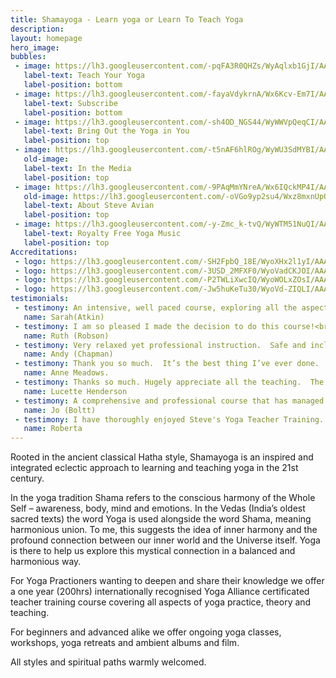 ```yaml
---
title: Shamayoga - Learn yoga or Learn To Teach Yoga
description:
layout: homepage
hero_image:
bubbles:
 - image: https://lh3.googleusercontent.com/-pqFA3R0QHZs/WyAqlxb1GjI/AAAAAAAABNE/_5Pm0IJUyPIPMowIepk90XY9Tzurttv4QCJoC/w530-h530-n-e30/teach2.png
   label-text: Teach Your Yoga
   label-position: bottom
 - image: https://lh3.googleusercontent.com/-fayaVdykrnA/Wx6Kcv-Em7I/AAAAAAAABFU/98nc-4Rnq_8QrseI9gY0FT-Z_fo6QQ5eACJoC/w530-h707-n-e30/FlameHands.jpg
   label-text: Subscribe
   label-position: bottom
 - image: https://lh3.googleusercontent.com/-sh4OD_NGS44/WyWWVpQeqCI/AAAAAAAABZA/480AQz9pd4UWTbUWfgjblQhhDM5Pe6osgCJoC/w530-h530-n/bring-ls.png
   label-text: Bring Out the Yoga in You
   label-position: top
 - image: https://lh3.googleusercontent.com/-t5nAF6hlROg/WyWU3SdMYBI/AAAAAAAABYU/snKlS0QR6ts1OD9j31AV0YchPiDNKxRNACJoC/w530-h530-n/class-ls.png
   old-image: 
   label-text: In the Media
   label-position: top
 - image: https://lh3.googleusercontent.com/-9PAqMmYNreA/Wx6IQckMP4I/AAAAAAAABEo/lMptznnu91IIGNcWFL4TjVQzRRTDU93iACJoC/w530-h530-n-e30/colorlotus.png
   old-image: https://lh3.googleusercontent.com/-oVGo9yp2su4/Wxz8mxnUpOI/AAAAAAAAA_w/iYHBa8ZcpCIxM16uhXvvqQLYf5rh-kWfwCJoC/w530-h530-n-e30/lotusSteve.png
   label-text: About Steve Avian
   label-position: top
 - image: https://lh3.googleusercontent.com/-y-Zmc_k-tvQ/WyWTM51NuQI/AAAAAAAABXk/L8DH_qCyVIU98t0wtW7LI4Q9g6gwWdNlgCJoC/w530-h530-n-e30/bowl-ls.png
   label-text: Royalty Free Yoga Music
   label-position: top
Accreditations:
 - logo: https://lh3.googleusercontent.com/-SH2FpbQ_18E/WyoXHx2l1yI/AAAAAAAABeg/rH9QCUS5T84Aei-5rsPNvSm0QZmpm6S1gCJoC/h140-e30/eryt-rys.png
 - logo: https://lh3.googleusercontent.com/-3USD_2MFXF0/WyoVadCKJOI/AAAAAAAABdI/kFru00WDTVQikfH0z2l2Yr75T_m0iG9eQCJoC/h140-e30/YACEP.png
 - logo: https://lh3.googleusercontent.com/-P2TWLiXwcIQ/WyoWOLxZOsI/AAAAAAAABd4/ON7-pzDYaTAJsvV2J79v2hArw-EGSXL2gCJoC/h140-e30/YA.png
 - logo: https://lh3.googleusercontent.com/-Jw5huKeTu30/WyoVd-ZIQLI/AAAAAAAABdI/I9jVwyRKBjYw7Ojdqm4_mvCpNW6QTynvQCJoC/h140-e30/FRYOG-logo_retina.gif
testimonials:
 - testimony: An intensive, well paced course, exploring all the aspects of yoga. This course gives a solid basis from which to teach while allowing students to be creative and develop their own individual style.  A chance to contemplate the nature of your own spiritual journey and watch it begin to unfold!
   name: Sarah(Atkin)
 - testimony: I am so pleased I made the decision to do this course!<br/>Steve's deep passion for yoga is very inspiring. His knowledge and understanding of the principles of yoga are invaluable. With a friendly teaching style and respect for everybody's unique needs he understands how to bring out the best in his students.<br/>Opportunities to teach at bi-monthly workshops are a great way to explore and experience teaching. Steve encouraged me to find my inner yoga teacher and I now enjoy teaching yoga with a confidence I would never have imagined.<br/>The relaxed atmosphere brought our group together and every weekend was a joy with lots of laughter.<br/>This was a magical, life enriching course that also gave a solid grounding in teaching yoga.<br/>I can't thank you enough Steve.
   name: Ruth (Robson)
 - testimony: Very relaxed yet professional instruction.  Safe and inclusive environment.  Outstanding course. 
   name: Andy (Chapman)
 - testimony: Thank you so much.  It’s the best thing I’ve ever done. 
   name: Anne Meadows.
 - testimony: Thanks so much. Hugely appreciate all the teaching.  The pace, delivery, it feels spacious, nurturing, warming, very motivating.
   name: Lucette Henderson
 - testimony: A comprehensive and professional course that has managed to capture a real personal feel to it. I am enjoying every moment! I think the course is suitable for a real range of people- our group consists of experienced teachers through to people that just wish to expand their knowledge and enjoyment of Yoga.<br/>Every weekend is like going on a retreat to recharge!
   name: Jo (Boltt)
 - testimony: I have thoroughly enjoyed Steve's Yoga Teacher Training. It covered all aspects of yoga, from the more physical asanas to meditation and relaxation techniques, as well as working with energy, and the broader aspects of the philosophy of yoga.<br/>Basically it gave me the opportunity to approach yoga as a lifestyle rather than just a body/mind exercise. It taught me how to integrate yoga into every aspect of my daily life. By the end of the course I felt confident that I could stand in front of a class and teach yoga.<br/>The poses were analysed in depth, in particular under the point of view of correct alignment. I also loved the specific classes about teaching yoga to children or pregnant women.<br/>Steve manages to give his students a good understanding of all aspects of yoga, and at the same time each aspect is studied in depth. I also enjoyed the atmosphere of his classes, where I met lovely people who I am now friends with.<br/>I would recommend Steve's Yoga Teacher Training to anyone who wants to become a yoga teacher  and also to anyone who wants to experience yoga from a deeper point of view than that of a normal yoga class.
   name: Roberta
---
```



<div id="roots">
<!--<h1>The Roots of Shamayoga</h1>-->
<div id="roots-text">
<p>Rooted in the ancient classical Hatha style, Shamayoga is an inspired and integrated eclectic approach to learning and teaching yoga in the 21st century.</p>
<p>In the yoga tradition Shama refers to the conscious harmony of the Whole Self – awareness, body, mind and emotions. In the Vedas (India’s oldest sacred texts) the word Yoga is used alongside the word Shama, meaning harmonious union. To me, this suggests the idea of inner harmony and the profound connection between our inner world and the Universe itself. Yoga is there to help us explore this mystical connection in a balanced and harmonious way.</p>
<p>For Yoga Practioners wanting to deepen and share their knowledge we offer a one year (200hrs) internationally recognised Yoga Alliance certificated teacher training course covering all aspects of yoga practice, theory and teaching.</p>
<p>
For beginners and advanced alike we offer ongoing yoga classes, workshops, yoga retreats and ambient albums and film.</p>
<p>All styles and spiritual paths warmly welcomed.</p>
</div>
</div>

